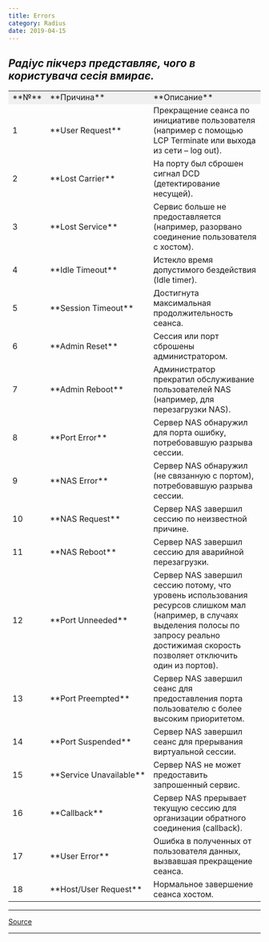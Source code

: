 ```yaml
---
title: Errors
category: Radius
date: 2019-04-15
---
```


_Радіус пікчерз представляє, чого в користувача сесія вмирає._
-----


<table border="0" width="100%" cellspacing="0" cellpadding="0">
<tbody>
<tr bgcolor="#f0f0f0">
<td>**№**</td>
<td>**Причина**</td>
<td>**Описание**</td>
</tr>
<tr>
<td>1</td>
<td>**User Request**</td>
<td>Прекращение сеанса по инициативе пользователя (например с помощью LCP Terminate или выхода из сети – log out).</td>
</tr>
<tr>
<td>2</td>
<td>**Lost Carrier**</td>
<td>На порту был сброшен сигнал DCD (детектирование несущей).</td>
</tr>
<tr>
<td>3</td>
<td>**Lost Service**</td>
<td>Сервис больше не предоставляется (например, разорвано соединение пользователя с хостом).</td>
</tr>
<tr>
<td>4</td>
<td>**Idle Timeout**</td>
<td>Истекло время допустимого бездействия (Idle timer).</td>
</tr>
<tr>
<td>5</td>
<td>**Session Timeout**</td>
<td>Достигнута максимальная продолжительность сеанса.</td>
</tr>
<tr>
<td>6</td>
<td>**Admin Reset**</td>
<td>Сессия или порт сброшены администратором.</td>
</tr>
<tr>
<td>7</td>
<td>**Admin Reboot**</td>
<td>Администратор прекратил обслуживание пользователей NAS (например, для перезагрузки NAS).</td>
</tr>
<tr>
<td>8</td>
<td>**Port Error**</td>
<td>Сервер NAS обнаружил для порта ошибку, потребовавшую разрыва сессии.</td>
</tr>
<tr>
<td>9</td>
<td>**NAS Error**</td>
<td>Сервер NAS обнаружил (не связанную с портом), потребовавшую разрыва сессии.</td>
</tr>
<tr>
<td>10</td>
<td>**NAS Request**</td>
<td>Сервер NAS завершил сессию по неизвестной причине.</td>
</tr>
<tr>
<td>11</td>
<td>**NAS Reboot**</td>
<td>Сервер NAS завершил сессию для аварийной перезагрузки.</td>
</tr>
<tr>
<td>12</td>
<td>**Port Unneeded**</td>
<td>Сервер NAS завершил сессию потому, что уровень использования ресурсов слишком мал (например, в случаях выделения полосы по запросу реально достижимая скорость позволяет отключить один из портов).</td>
</tr>
<tr>
<td>13</td>
<td>**Port Preempted**</td>
<td>Сервер NAS завершил сеанс для предоставления порта пользователю с более высоким приоритетом.</td>
</tr>
<tr>
<td>14</td>
<td>**Port Suspended**</td>
<td>Сервер NAS завершил сеанс для прерывания виртуальной сессии.</td>
</tr>
<tr>
<td>15</td>
<td nowrap="nowrap">**Service Unavailable**</td>
<td>Сервер NAS не может предоставить запрошенный сервис.</td>
</tr>
<tr>
<td>16</td>
<td>**Callback**</td>
<td>Сервер NAS прерывает текущую сессию для организации обратного соединения (callback).</td>
</tr>
<tr>
<td>17</td>
<td>**User Error**</td>
<td>Ошибка в полученных от пользователя данных, вызвавшая прекращение сеанса.</td>
</tr>
<tr>
<td>18</td>
<td>**Host/User Request**</td>
<td>Нормальное завершение сеанса хостом.</td>
</tr>
</tbody>
</table>

-----

[Source](http://help.koptevo.net/radius_errors)

-----

